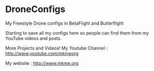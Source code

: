 # DroneConfigs
My Freestyle Drone configs in BetaFlight and Butterflight

Starting to save all my configs here so people can find them from my YouTube videos and posts.

More Projects and Videos! My Youtube Channel : http://www.youtube.com/mkmeorg

My website : http://www.mkme.org
